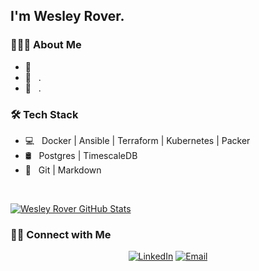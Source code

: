 <h2>I'm Wesley Rover.</h2>

<h3> 👨🏻‍💻 About Me </h3>

- 🤔 &nbsp; 
- 💼 &nbsp; .
- 🌱 &nbsp; .

<h3>🛠 Tech Stack</h3>

- 💻 &nbsp; Docker | Ansible | Terraform | Kubernetes | Packer
- 🛢 &nbsp; Postgres | TimescaleDB
- 🔧 &nbsp; Git | Markdown

<br/>

[![Wesley Rover GitHub Stats](https://github-readme-stats.vercel.app/api?username=wesleyrover&show_icons=true)](https://github.com/wesleyrover)

<h3> 🤝🏻 Connect with Me </h3>

<p align="center">
  <a href="https://www.linkedin.com/in/wesleyrover/"><img alt="LinkedIn" src="https://img.shields.io/badge/LinkedIn-Wesley%20Rover-blue?style=flat-square&logo=linkedin"></a>
  <a href="mailto:wesleyrover@gmail.com"><img alt="Email" src="https://img.shields.io/badge/Email-wesleyrover@gmail.com?style=flat-square&logo=gmail"></a>
</p>
